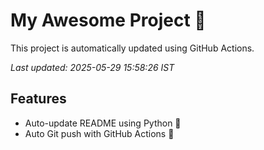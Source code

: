 # My Awesome Project 🚀

This project is automatically updated using GitHub Actions.

_Last updated: 2025-05-29 15:58:26 IST_

## Features
- Auto-update README using Python 🐍
- Auto Git push with GitHub Actions 🤖
